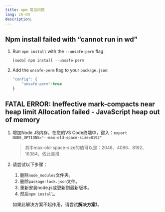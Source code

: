 ```yaml
---
title: npm 常见问题
lang: zh-CN
description: 
---
```


## Npm install failed with “cannot run in wd”

1. Run `npm install` with the `--unsafe-perm` flag:

   ```js
   [sudo] npm install --unsafe-perm
   ```

2. Add the `unsafe-perm` flag to your `package.json`:

   ```js
   "config": {
       "unsafe-perm":true
   }
   ```

## FATAL ERROR: Ineffective mark-compacts near heap limit Allocation failed - JavaScript heap out of memory

1. 增加Node JS内存。在您的VS Code终端中，键入：`export NODE_OPTIONS="--max-old-space-size=8192"`

   > 其中max-old-space-size的值可以是：2048、4096、8192、16384，依此类推

2. 请尝试以下步骤：

   1. 删除`node_modules`文件夹。
   2. 删除`package-lock.json`文件。
   3. 重新安装node.js或更新到最新版本。
   4. 然后`npm install`。

   如果此解决方案不起作用，请尝试**解决方案1**。



